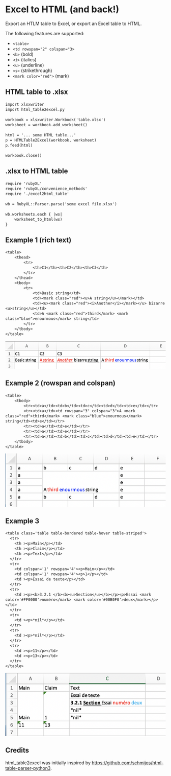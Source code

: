 # Excel to HTML (and back!)

Export an HTLM table to Excel, or export an Excel table to HTML.

The following features are supported:

- `<table>`
- `<td rowspan="2" colspan="3>`
- `<b>` (bold)
- `<i>` (italics)
- `<u>` (underline)
- `<s>` (strikethrough)
- `<mark color="red">` (mark)

## HTML table to .xlsx

```
import xlsxwriter
import html_table2excel.py

workbook = xlsxwriter.Workbook('table.xlsx')
worksheet = workbook.add_worksheet()

html = '... some HTML table...'
p = HTMLTable2Excel(workbook, worksheet)                                                                
p.feed(html)

workbook.close()
```

## .xlsx to HTML table

```
require 'rubyXL'
require 'rubyXL/convenience_methods'
require './excel2html_table'

wb = RubyXL::Parser.parse('some excel file.xlsx')

wb.worksheets.each { |ws|
    worksheet_to_html(ws)
}
```

## Example 1 (rich text)

```
<table>
    <thead>
        <tr>
            <th>C1</th><th>C2</th><th>C3</th>
        </tr>
    </thead>
    <tbody>
        <tr>
            <td>Basic string</td>
            <td><mark class="red"><u>A string</u></mark></td>
            <td><u><mark class="red"><i>Another</i></mark></u> bizarre <u>string</u></td>
            <td>A <mark class="red">third</mark> <mark class="blue">enourmous</mark> string</td>
        </tr>
    </tbody>
</table>
```

![Alt text](example1.png?raw=true "Example 1")

## Example 2 (rowspan and colspan)

```
<table>
    <tbody>
        <tr><td>a</td><td>b</td><td>c</td><td>d</td><td>e</td></tr>
        <tr><td>a</td><td rowspan="3" colspan="3">A <mark class="red">third</mark> <mark class="blue">enourmous</mark> string</td><td>e</td></tr>
        <tr><td>a</td><td>e</td></tr>
        <tr><td>a</td><td>e</td></tr>
        <tr><td>a</td><td>b</td><td>c</td><td>d</td><td>e</td></tr>
    </tbody>
</table>
```

![Alt text](example2.png?raw=true "Example 2")

## Example 3

```
<table class='table table-bordered table-hover table-striped'>
  <tr>
    <th ><p>Main</p></td>
    <th ><p>Claim</p></td>
    <th ><p>Text</p></td>
  </tr>
  <tr>
    <td colspan='1' rowspan='4'><p>Main</p></td>
    <td colspan='1' rowspan='4'><p>1</p></td>
    <td ><p>Essai de texte</p></td>
  </tr>
  <tr>
    <td ><p><b>3.2.1 </b><b><u>Section</u></b></p><p>Essai <mark color='#FF0000'>numéro</mark> <mark color='#00B0F0'>deux</mark></p></td>
  </tr>
  <tr>
    <td ><p>*nil*</p></td>
  </tr>
  <tr>
    <td ><p>*nil*</p></td>
  </tr>
  <tr>
    <td ><p>11</p></td>
    <td ><p>13</p></td>
  </tr>
</table>
```

![Alt text](example3.png?raw=true "Example 3")

## Credits

html_table2excel was initially inspired by https://github.com/schmijos/html-table-parser-python3.
